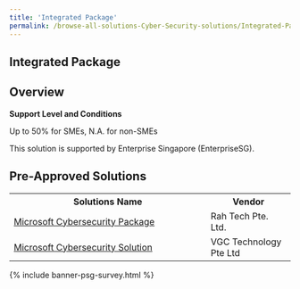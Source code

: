 ```yaml
---
title: 'Integrated Package'
permalink: /browse-all-solutions-Cyber-Security-solutions/Integrated-Package
---
```


## Integrated Package
## Overview

**Support Level and Conditions**

Up to 50% for SMEs, N.A. for non-SMEs

This solution is supported by Enterprise Singapore (EnterpriseSG).

## Pre-Approved Solutions

<table>
<tr>
<th style='width: auto;'><b>Solutions Name</b></th>
<th style='width: 30%;'><b>Vendor</b></th>
</tr>
<tr>
<td><a href='/productivity-solutions-grant/solutionrepo/201309957M-Mcrosoft-Cybrscurty-Pckg-G' target='_blank'>Microsoft Cybersecurity Package</a><br></td>
<td>Rah Tech Pte. Ltd.</td>
</tr>
<tr>
<td><a href='/productivity-solutions-grant/solutionrepo/200823571E-Mcrosoft-Cybrscurty-SLN-G' target='_blank'>Microsoft Cybersecurity Solution</a><br></td>
<td>VGC Technology Pte Ltd</td>
</tr>
</table>

{% include banner-psg-survey.html %}

